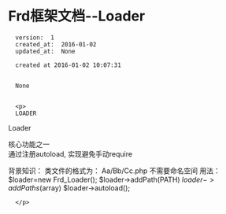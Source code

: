 
  # Frd框架文档--Loader

      version:  1
      created_at:  2016-01-02
      updated_at:  None

      created at 2016-01-02 10:07:31 


      None


      <p>
      LOADER

Loader


 
核心功能之一  
通过注册autoload, 实现避免手动require


 
背景知识：
类文件的格式为：    Aa/Bb/Cc.php 不需要命名空间
用法：
 $loader=new Frd_Loader();
 $loader->addPath(PATH)
 $loader->addPaths($array)
 $loader->autoload();


      </p>

  